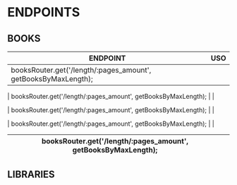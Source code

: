 # ENDPOINTS

## BOOKS

| ENDPOINT                                                       | USO |
| -------------------------------------------------------------- | --- |
| booksRouter.get('/length/:pages_amount', getBooksByMaxLength); |     |

| booksRouter.get('/length/:pages_amount', getBooksByMaxLength); | |

| booksRouter.get('/length/:pages_amount', getBooksByMaxLength); | |

| booksRouter.get('/length/:pages_amount', getBooksByMaxLength); | |

| booksRouter.get('/length/:pages_amount', getBooksByMaxLength); |     |
| -------------------------------------------------------------- | --- |

## LIBRARIES
